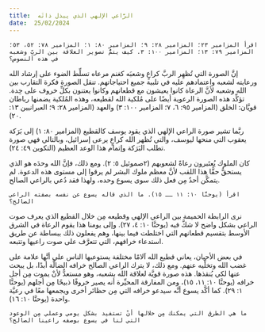 ```yaml
---
title:  الرَّاعي الإلهي الذي يبذل ذاتَه
date:  25/02/2024
---
```


`اقرأ المزامير ٢٣؛ المزامير ٢٨: ٩؛ المزامير ٨٠: ١؛ المزامير ٧٨: ٥٢، ٥٣؛ المزامير ٧٩: ١٣؛ المزامير ١٠٠: ٣. كيف يتمُّ تصوير العلاقة بين الربِّ وشعبه في هذه النصوص؟`

إنَّ الصورة التي تُظهِر الربَّ كراعٍ وشعبَه كغنم مرعاه تسلِّط الضوء على إرشاد الله ورعايته لشعبه واعتمادهم عليه في تلبية جميع احتياجاتهم. تنقل الصورة فكرة التقارب بين الله وشعبه لأنَّ الرعاة كانوا يعيشون مع قطعانهم وكانوا يعتنون بكلِّ خروف على حِدة. تؤكِّد هذه الصورة الرعوية أيضًا على مُلكية الله لقطيعه، وهذه المُلكية يضمنها رباطان قويَّان: الخلق (المزامير ٩٥: ٦، ٧؛ المزامير ١٠٠: ٣) والعهد (المزامير ٢٨: ٩؛ العبرانيين ١٣: ٢٠).

ربَّما تشير صورة الراعي الإلهي الذي يقود يوسف كالقطيع (المزامير ٨٠: ١) إلى بَرَكة يعقوب التي منحها ليوسف، والتي تُظهر الله كراعٍ يرعى إسرائيل، وبالتالي فهي صورة تطلب البَرَكة وإتمام هذا الوعد العظيم (التكوين ٤٩: ٢٤).

كان الملوك يُعتَبرون رعاةً لشعوبهم (٢صموئيل ٥: ٢). ومع ذلك، فإنَّ الله وحدَه هو الذي يستحقُّ حقًّا هذا اللقب لأنَّ معظم ملوك البشر لم يرقوا إلى مستوى هذه الدعوة. لم يتمكَّن أحدٌ مِن فعل ذلك سوى يسوع وحده، ولهذا فقد دُعي بالراعي الصالح.

`اقرأ (يوحنَّا ١٠: ١١ ــ ١٥). ما الذي قاله يسوع عن نفسه بصفته الراعي الصالح؟`

نرى الرابطة الحميمة بين الراعي الإلهي وقطيعه مِن خلال القطيع الذي يعرف صوت الراعي بشكل واضح لا شكَّ فيه (يوحنَّا ١٠: ٤، ٢٧). وإلى يومنا هذا يقوم الرعاة في الشرق الأوسط بتقسيم قطعانهم التي اختلطت فيما بينها، وهم يفعلون ذلك ببساطة عن طريق استدعاء خرافهم، التي تتعرَّف على صوت راعيها وتتبعه.

في بعض الأحيان، يعاني قطيع الله آلامًا مختلفة يستوعبها الناس على أنَّها علامة على غضب الله وتخلِّيه عنهم. ومع ذلك، لا يترك الراعي الصالح خرافه الضالَّة أبدًا، بل يبحث عنها لكي يُنقذها. هذه صورة قويَّة لعلاقة الله بشعبه، وهو مستعدٌّ لأنْ يموت مِن أجل خرافه (يوحنَّا ١٠: ١١، ١٥)، ومن المفارقة المحيِّرة أنه يصير خروفًا ذبيحًا مِن أجلهم (يوحنَّا ١: ٢٩). كما أكَّد يسوع أنَّه سيدعو خرافه التي مِن حظائر أخرى ويجمعها معًا في رعيَّة واحدة (يوحنَّا ١٠: ١٦).

`ما هي الطرق التي يمكنك مِن خلالها أنْ تستفيد بشكل يومي وعملي مِن الوعود التي لنا في يسوع بوصفه راعينا الصالح؟`